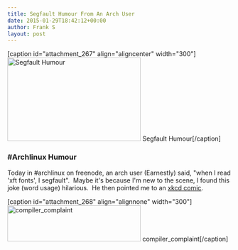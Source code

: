 ```yaml
---
title: Segfault Humour From An Arch User
date: 2015-01-29T18:42:12+00:00
author: Frank S
layout: post
---
```

[caption id="attachment_267" align="aligncenter" width="300"]<a href="http://frankshin.com/wp-content/uploads/2015/01/2015-01-29-183501_1440x900_scrot.png"><img class="size-medium wp-image-267" src="http://frankshin.com/wp-content/uploads/2015/01/2015-01-29-183501_1440x900_scrot-300x188.png" alt="Segfault Humour" width="300" height="188" /></a> Segfault Humour[/caption]
<h3>#Archlinux Humour</h3>
Today in #archlinux on freenode, an arch user (Earnestly) said, "when I read 'xft fonts', I segfault".  Maybe it's because I'm new to the scene, I found this joke (word usage) hilarious.  He then pointed me to an <a href="http://xkcd.com/371/">xkcd comic</a>.

[caption id="attachment_268" align="alignnone" width="300"]<a href="http://frankshin.com/wp-content/uploads/2015/01/compiler_complaint.png"><img class="size-medium wp-image-268" src="http://frankshin.com/wp-content/uploads/2015/01/compiler_complaint-300x81.png" alt="compiler_complaint" width="300" height="81" /></a> compiler_complaint[/caption]

&nbsp;

